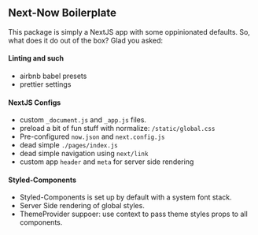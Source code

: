 ## Next-Now Boilerplate

This package is simply a NextJS app with some oppinionated defaults. So, what
does it do out of the box? Glad you asked:

#### Linting and such
- airbnb babel presets
- prettier settings

#### NextJS Configs
- custom `_document.js` and `_app.js` files.
- preload a bit of fun stuff with normalize: `/static/global.css`
- Pre-configured `now.json` and `next.config.js`
- dead simple `./pages/index.js`
- dead simple navigation using `next/link`
- custom app `header` and `meta` for server side rendering

#### Styled-Components
- Styled-Components is set up by default with a system font stack.
- Server Side rendering of global styles.
- ThemeProvider suppoer: use context to pass theme styles props to all components.